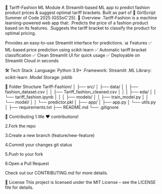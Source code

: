 🧠 Tariff-Fashion ML Module
A Streamlit-based ML app to predict fashion product prices & suggest optimal tariff brackets.
Built as part of 🌟 GirlScript Summer of Code 2025 (GSSoC'25).
📌 Overview
.Tariff-Fashion is a machine learning-powered web app that:
.Predicts the price of a fashion product based on its features.
.Suggests the tariff bracket to classify the product for optimal pricing.

Provides an easy-to-use Streamlit interface for predictions.
📊 Features
✅ ML-based price prediction using scikit-learn
✅ Automatic tariff bracket classification
✅ Clean Streamlit UI for quick usage
✅ Deployable on Streamlit Cloud in seconds

🛠 Tech Stack
.Language: Python 3.9+
.Framework: Streamlit
.ML Library: scikit-learn
.Model Storage: joblib

📂 Folder Structure
Tariff-Fashion/
│
├── src/
│   ├── data/
│   │   ├── fashion_dataset.csv
│   │   ├── Tariff_fashion_cleaned.csv
│   │
│   ├── eda/
│   │   └── tariff_fashion.ipynb
│   │
│   ├── models/
│   │   ├── train_model.py
│   │   └── model/
│   │       └── predictor.pkl
│
├── app/
│   ├── app.py
│   └── utils.py
│
├── requirements.txt
├── README.md
└── .gitignore



🤝 Contributing
1.We ❤️ contributions!

2.Fork the repo

3.Create a new branch (feature/new-feature)

4.Commit your changes
git status

5.Push to your fork

6.Open a Pull Request

Check out our CONTRIBUTING.md for more details.

📜 License
This project is licensed under the MIT License – see the LICENSE file for details.